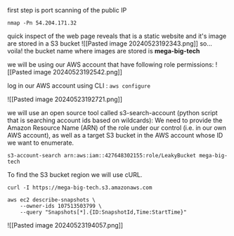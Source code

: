 
first step is port scanning of the public IP 
```
nmap -Pn 54.204.171.32
```

quick inspect of the web page reveals that is a static website and it's image are stored in a S3 bucket
![[Pasted image 20240523192343.png]]
so... voila! the bucket name where images are stored is **mega-big-tech**

we will be using our AWS account that have following role permissions:
![[Pasted image 20240523192542.png]]

log in our AWS account using CLI : ```aws configure```

![[Pasted image 20240523192721.png]]

we will use an open source tool called s3-search-account (python script that is searching account ids based on wildcards): We need to provide the Amazon Resource Name (ARN) of the role under our control (i.e. in our own AWS account), as well as a target S3 bucket in the AWS account whose ID we want to enumerate.
```
s3-account-search arn:aws:iam::427648302155:role/LeakyBucket mega-big-tech
```
  
To find the S3 bucket region we will use cURL.

```
curl -I https://mega-big-tech.s3.amazonaws.com
```

```
aws ec2 describe-snapshots \
    --owner-ids 107513503799 \
    --query "Snapshots[*].{ID:SnapshotId,Time:StartTime}"
```
 
![[Pasted image 20240523194057.png]]
